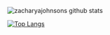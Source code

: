 ![zacharyajohnsons github stats](https://github-readme-stats.vercel.app/api?username=zacharyajohnson&count_private=true&show_icons=true)

[![Top Langs](<https://github-readme-stats.vercel.app/api/top-langs/?username=zacharyajohnson&langs_count=10&layout-compact&hide=Vim script&exclude_repo=project-ambrosia, project-ambrosia-windows-build>)](https://github.com/anuraghazra/github-readme-stats)


